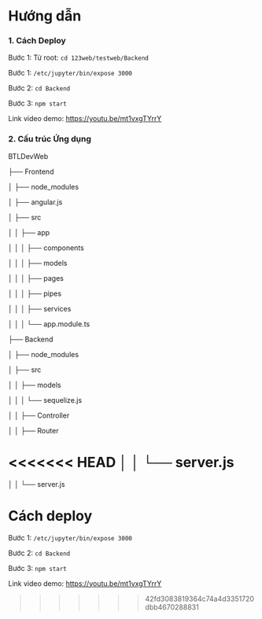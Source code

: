 # Hướng dẫn 

### 1. Cách Deploy

Bước 1: Từ root: ```cd 123web/testweb/Backend```

Bước 1: ```/etc/jupyter/bin/expose 3000```

Bước 2: ```cd Backend```

Bước 3: ```npm start```

Link video demo: https://youtu.be/mt1vxgTYrrY


### 2. Cấu trúc Ứng dụng

BTLDevWeb

├── Frontend

│ ├── node_modules

│ ├── angular.js

│ ├── src

│ │ ├── app

│ │ │ ├── components

│ │ │ ├── models

│ │ │ ├── pages

│ │ │ ├── pipes

│ │ │ ├── services

│ │ │ └── app.module.ts

├── Backend

│ ├── node_modules

│ ├── src

│ │ ├── models

│ │ │ └── sequelize.js

│ │ ├── Controller

│ │ ├── Router

<<<<<<< HEAD
│ │ └── server.js
=======
│ │ └── server.js

# Cách deploy
Bước 1: ```/etc/jupyter/bin/expose 3000```

Bước 2: ```cd Backend```

Bước 3: ```npm start```

Link video demo: https://youtu.be/mt1vxgTYrrY
>>>>>>> 42fd3083819364c74a4d3351720dbb4670288831
